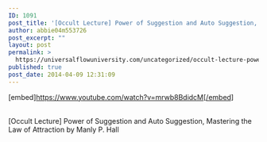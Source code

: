 ```yaml
---
ID: 1091
post_title: '[Occult Lecture] Power of Suggestion and Auto Suggestion, Mastering the Law of Attraction'
author: abbie04m553726
post_excerpt: ""
layout: post
permalink: >
  https://universalflowuniversity.com/uncategorized/occult-lecture-power-of-suggestion-and-auto-suggestion-mastering-the-law-of-attraction/
published: true
post_date: 2014-04-09 12:31:09
---
```

[embed]https://www.youtube.com/watch?v=mrwb8BdidcM[/embed]</br></br>
<p>[Occult Lecture] Power of Suggestion and Auto Suggestion, Mastering the Law of Attraction by Manly P. Hall</p>
